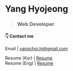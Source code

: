 Yang Hyojeong
======================
> ### Web Developer



#### 👇 Contact me
Email | yangchoi.hj@gmail.com <br>

Resume (Kor) | [Resume](https://docs.google.com/document/d/1kstIvuthLIDqVqEXc_6I2Xg9bInYSsE6ryuBPyJftTQ/edit?usp=sharing) <br>
Resume (Eng) | [Resume](https://docs.google.com/document/d/1RaQ6_wV3YYhsQpMQR1cxuf78805qmiQstSP4xyirSfY/edit?usp=sharing)
